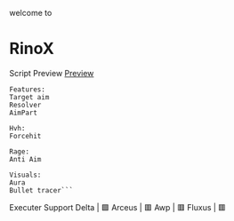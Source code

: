 welcome to
# RinoX

Script Preview
[Preview](https://github.com/CookieScript/Previews/blob/main/preview.mp4)




```
Features:
Target aim
Resolver
AimPart

Hvh:
Forcehit

Rage:
Anti Aim

Visuals:
Aura
Bullet tracer```

```
Executer Support
Delta | 🟩
Arceus | 🟥
Awp | 🟥
Fluxus | 🟥
```

